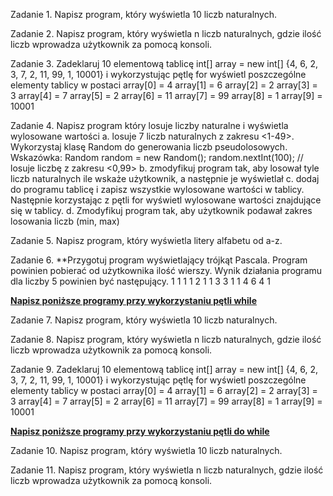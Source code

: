 Zadanie 1. Napisz program, który wyświetla 10 liczb naturalnych.

Zadanie 2. Napisz program, który wyświetla n liczb naturalnych, gdzie ilość liczb wprowadza
użytkownik za pomocą konsoli.

Zadanie 3. Zadeklaruj 10 elementową tablicę
int[] array = new int[] {4, 6, 2, 3, 7, 2, 11, 99, 1, 10001}
i wykorzystując pętlę for wyświetl poszczególne elementy tablicy w postaci
array[0] = 4
array[1] = 6
array[2] = 2
array[3] = 3
array[4] = 7
array[5] = 2
array[6] = 11
array[7] = 99
array[8] = 1
array[9] = 10001

Zadanie 4. Napisz program który losuje liczby naturalne i wyświetla wylosowane wartości
a. losuje 7 liczb naturalnych z zakresu <1-49>. Wykorzystaj klasę Random do
generowania liczb pseudolosowych.
Wskazówka:
Random random = new Random();
random.nextInt(100); // losuje liczbę z zakresu <0,99>
b. zmodyfikuj program tak, aby losował tyle liczb naturalnych ile wskaże
użytkownik, a następnie je wyświetlał
c. dodaj do programu tablicę i zapisz wszystkie wylosowane wartości w tablicy.
Następnie korzystając z pętli for wyświetl wylosowane wartości znajdujące się
w tablicy.
d. Zmodyfikuj program tak, aby użytkownik podawał zakres losowania liczb
(min, max)

Zadanie 5. Napisz program, który wyświetla litery alfabetu od a-z.

Zadanie 6. **Przygotuj program wyświetlający trójkąt Pascala. Program powinien pobierać od
użytkownika ilość wierszy.
Wynik działania programu dla liczby 5 powinien być następujący.
1
1 1
1 2 1
1 3 3 1
1 4 6 4 1

<b><u>Napisz poniższe programy przy wykorzystaniu pętli while</b></u>

Zadanie 7. Napisz program, który wyświetla 10 liczb naturalnych.

Zadanie 8. Napisz program, który wyświetla n liczb naturalnych, gdzie ilość liczb wprowadza
użytkownik za pomocą konsoli.

Zadanie 9. Zadeklaruj 10 elementową tablicę
int[] array = new int[] {4, 6, 2, 3, 7, 2, 11, 99, 1, 10001}
i wykorzystując pętlę for wyświetl poszczególne elementy tablicy w postaci
array[0] = 4
array[1] = 6
array[2] = 2
array[3] = 3
array[4] = 7
array[5] = 2
array[6] = 11
array[7] = 99
array[8] = 1
array[9] = 10001

<u><b>Napisz poniższe programy przy wykorzystaniu pętli do while</b></u>

Zadanie 10. Napisz program, który wyświetla 10 liczb naturalnych.

Zadanie 11. Napisz program, który wyświetla n liczb naturalnych, gdzie ilość liczb wprowadza
użytkownik za pomocą konsoli.

